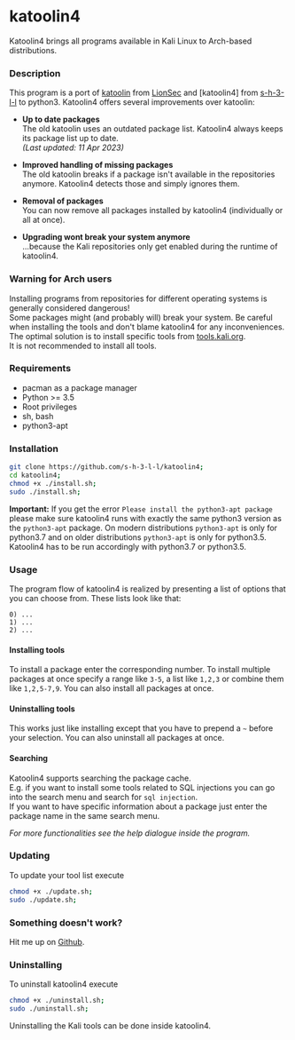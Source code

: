 # katoolin4
Katoolin4 brings all programs available in Kali Linux to Arch-based distributions.

### Description
This program is a port of [katoolin](https://github.com/LionSec/katoolin) from [LionSec](https://github.com/LionSec) and [katoolin4] from [s-h-3-l-l](https://github.com/s-h-3-l-l) to python3. Katoolin4 offers several improvements over katoolin:
- __Up to date packages__    
The old katoolin uses an outdated package list. Katoolin4 always keeps its package list up to date.  
_(Last updated: 11 Apr 2023)_

- __Improved handling of missing packages__   
The old katoolin breaks if a package isn't available in the repositories anymore. Katoolin4 detects those and simply ignores them.

- __Removal of packages__    
You can now remove all packages installed by katoolin4 (individually or all at once).

- __Upgrading wont break your system anymore__   
...because the Kali repositories only get enabled during the runtime of katoolin4.


### Warning for Arch users
Installing programs from repositories for different operating systems
is generally considered dangerous!   
Some packages might (and probably will) break
your system. Be careful when installing the tools and don't blame katoolin4 for
any inconveniences.   
The optimal solution is to install specific tools from
[tools.kali.org](https://tools.kali.org/tools-listing).     
It is not recommended to install all tools.

### Requirements
- pacman as a package manager
- Python >= 3.5
- Root privileges
- sh, bash
- python3-apt

### Installation
```bash
git clone https://github.com/s-h-3-l-l/katoolin4;
cd katoolin4;
chmod +x ./install.sh;
sudo ./install.sh;
```

__Important:__ If you get the error ```Please install the python3-apt package```
please make sure katoolin4 runs with exactly the same python3 version as the
```python3-apt``` package. On modern distributions ```python3-apt``` is only for python3.7 and
on older distributions ```python3-apt``` is only for python3.5. Katoolin4 has to be run accordingly
with python3.7 or python3.5.

### Usage
The program flow of katoolin4 is realized by presenting
a list of options that you can choose from.
These lists look like that:  
```
0) ...  
1) ...  
2) ...
```
#### Installing tools
To install a package enter the corresponding number.
To install multiple packages at once specify a range like ```3-5```, a list like ```1,2,3``` or combine them like ```1,2,5-7,9```.
You can also install all packages at once.

#### Uninstalling tools
This works just like installing except that you have to prepend a ```~``` before your selection. You can also uninstall all packages at once.

#### Searching
Katoolin4 supports searching the package cache.  
 E.g. if you want to install some tools related to SQL injections you can go into the search menu and search for ```sql injection```.    
 If you want to have specific information about a package just enter the package name in the same search menu.   
   
   
   
*For more functionalities see the help dialogue inside the program.*

### Updating
To update your tool list execute  
```bash
chmod +x ./update.sh;
sudo ./update.sh;
```  

### Something doesn't work?
Hit me up on [Github](https://github.com/s-h-3-l-l/katoolin4/issues/new/choose).

### Uninstalling
To uninstall katoolin4 execute
```bash
chmod +x ./uninstall.sh;
sudo ./uninstall.sh;
```
Uninstalling the Kali tools can be done inside katoolin4.
